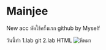 # Mainjee
New acc
หัดใช้ครั้งแรก github
by Myself

วันนี้ทำ
1.lab git
2.lab HTML
![หีหมา]([https://ungsriwong.s3.ap-southeast-1.amazonaws.com/wp-content/uploads/2019/01/14065523/LarbTonKoi_12.jpg])
